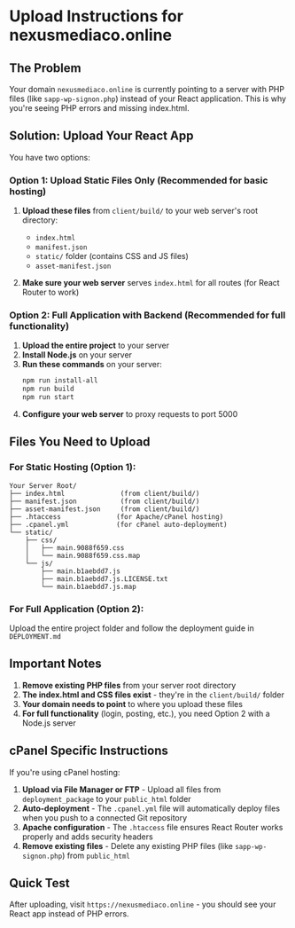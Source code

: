 # Upload Instructions for nexusmediaco.online

## The Problem
Your domain `nexusmediaco.online` is currently pointing to a server with PHP files (like `sapp-wp-signon.php`) instead of your React application. This is why you're seeing PHP errors and missing index.html.

## Solution: Upload Your React App

You have two options:

### Option 1: Upload Static Files Only (Recommended for basic hosting)

1. **Upload these files** from `client/build/` to your web server's root directory:
   - `index.html`
   - `manifest.json`
   - `static/` folder (contains CSS and JS files)
   - `asset-manifest.json`

2. **Make sure your web server** serves `index.html` for all routes (for React Router to work)

### Option 2: Full Application with Backend (Recommended for full functionality)

1. **Upload the entire project** to your server
2. **Install Node.js** on your server
3. **Run these commands** on your server:
   ```bash
   npm run install-all
   npm run build
   npm run start
   ```
4. **Configure your web server** to proxy requests to port 5000

## Files You Need to Upload

### For Static Hosting (Option 1):
```
Your Server Root/
├── index.html              (from client/build/)
├── manifest.json           (from client/build/)
├── asset-manifest.json     (from client/build/)
├── .htaccess              (for Apache/cPanel hosting)
├── .cpanel.yml            (for cPanel auto-deployment)
└── static/
    ├── css/
    │   ├── main.9088f659.css
    │   └── main.9088f659.css.map
    └── js/
        ├── main.b1aebdd7.js
        ├── main.b1aebdd7.js.LICENSE.txt
        └── main.b1aebdd7.js.map
```

### For Full Application (Option 2):
Upload the entire project folder and follow the deployment guide in `DEPLOYMENT.md`

## Important Notes

1. **Remove existing PHP files** from your server root directory
2. **The index.html and CSS files exist** - they're in the `client/build/` folder
3. **Your domain needs to point** to where you upload these files
4. **For full functionality** (login, posting, etc.), you need Option 2 with a Node.js server

## cPanel Specific Instructions

If you're using cPanel hosting:

1. **Upload via File Manager or FTP** - Upload all files from `deployment_package` to your `public_html` folder
2. **Auto-deployment** - The `.cpanel.yml` file will automatically deploy files when you push to a connected Git repository
3. **Apache configuration** - The `.htaccess` file ensures React Router works properly and adds security headers
4. **Remove existing files** - Delete any existing PHP files (like `sapp-wp-signon.php`) from `public_html`

## Quick Test
After uploading, visit `https://nexusmediaco.online` - you should see your React app instead of PHP errors.